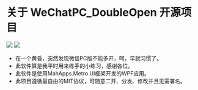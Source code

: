 # 关于 WeChatPC_DoubleOpen 开源项目
![](https://img.shields.io/github/license/IveTian/WeChatPC_DoubleOpen)
![](https://img.shields.io/twitter/follow/Ive422?style=social)
- 在一个黄昏，突然发现微信PC版不能多开，呵，早就习惯了。
- 此软件算是我平时用来练手的小练习，感谢各位。
- 此软件是使用MahApps.Metro UI框架开发的WPF应用。
- 此项目遵循最自由的MIT协议，可随意二开、分发、修改并且无需署名。